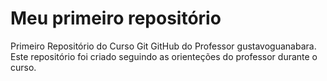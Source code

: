 # Meu primeiro repositório
 Primeiro Repositório do Curso Git GitHub do Professor gustavoguanabara.
 Este repositório foi criado seguindo as orienteções do professor durante o curso.

